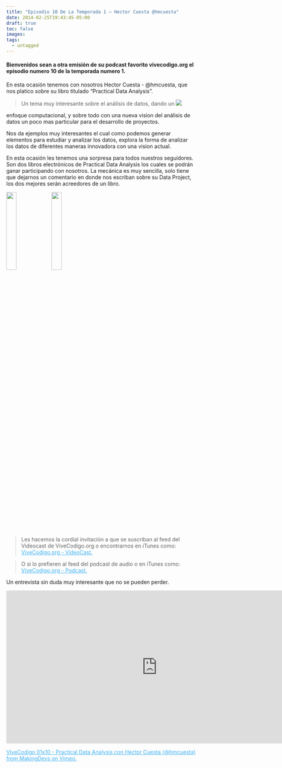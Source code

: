 ```yaml
---
title: "Episodio 10 De La Temporada 1 – Hector Cuesta @hmcuesta"
date: 2014-02-25T19:43:45-05:00
draft: true
toc: false
images:
tags:
  - untagged
---
```


<h4>Bienvenidos sean a otra emisión de su podcast favorito vivecodigo.org el episodio numero 10 de la temporada numero 1.</h4>

En esta ocasión tenemos con nosotros Hector Cuesta - @hmcuesta, que nos platico sobre su libro titulado “Practical Data Analysis”.

>Un tema muy interesante sobre el análisis de datos, dando un
![](http://vivecodigo.org/images/libro-practical.png)

enfoque computacional, y sobre todo con una nueva vision del análisis de datos un poco mas particular para el desarrollo de proyectos.

Nos da ejemplos muy interesantes el cual como podemos generar elementos para estudiar y analizar los datos,  explora la forma de analizar los datos de diferentes maneras innovadora con una vision actual.

En esta ocasión les tenemos una sorpresa para todos nuestros seguidores. Son dos libros electrónicos de Practical Data Analysis los cuales se podrán ganar participando con nosotros. La mecánica es muy sencilla, solo tiene que dejarnos un comentario en donde nos escriban sobre su Data Project, los dos mejores serán acreedores de un libro.

<img src="http://vivecodigo.org/images/uno.jpg" style="width: 23%;"></img>
<img src="http://vivecodigo.org/images/dos.jpg" style="width: 23%;"></img>

>Les hacemos la cordial invitación a que se suscriban al feed del Videocast de ViveCodigo.org o encontrarnos en iTunes como: <a style="color: #3eb0ef;" href="https://podcasts.apple.com" target="_blank"> ViveCodigo.org - VideoCast.</a>

>O si lo prefieren al feed del podcast de audio o en iTunes como: <a style="color:#3eb0ef;" href="https://podcasts.apple.com/mz/podcast/vivecodigo-org-podcast/id722889939" target="_blank"> ViveCodigo.org - Podcast.</a>

Un entrevista sin duda muy interesante que no se pueden perder.

<iframe src="https://player.vimeo.com/video/87502624?h=361f045c27" width="800" height="405" frameborder="0"></iframe>

<a style="color:#3eb0ef;" href="https://vimeo.com/" target="_blank"> ViveCodigo 01x10 - Practical Data Analysis con Hector Cuesta (@hmcuesta) from MakingDevs on Vimeo.

</a>
